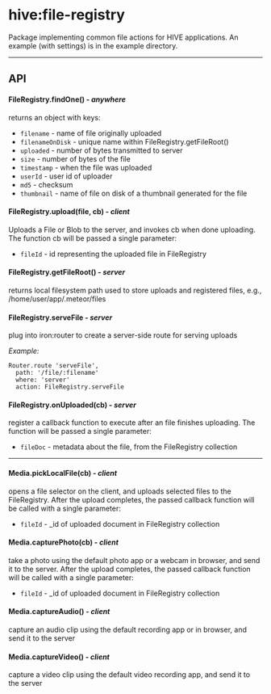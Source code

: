 # hive:file-registry
Package implementing common file actions for HIVE applications. An example (with settings) is in the example directory.

---

## API

#### FileRegistry.findOne() - _anywhere_
returns an object with keys:
  * `filename` - name of file originally uploaded
  * `filenameOnDisk` - unique name within FileRegistry.getFileRoot()
  * `uploaded` - number of bytes transmitted to server
  * `size` - number of bytes of the file
  * `timestamp` - when the file was uploaded
  * `userId` - user id of uploader
  * `md5` - checksum
  * `thumbnail` - name of file on disk of a thumbnail generated for the file

#### FileRegistry.upload(file, cb) - _client_
Uploads a File or Blob to the server, and invokes cb when done uploading.  The function cb will be passed a single parameter:
  * `fileId` - id representing the uploaded file in FileRegistry

#### FileRegistry.getFileRoot() - _server_
returns local filesystem path used to store uploads and registered files, e.g., /home/user/app/.meteor/files


#### FileRegistry.serveFile - _server_
plug into iron:router to create a server-side route for serving uploads

_Example:_

    Router.route 'serveFile',
      path: '/file/:filename'
      where: 'server'
      action: FileRegistry.serveFile

#### FileRegistry.onUploaded(cb) - _server_
register a callback function to execute after an file finishes uploading.  The function will be passed a single parameter:
  * `fileDoc` - metadata about the file, from the FileRegistry collection

---

#### Media.pickLocalFile(cb) - _client_
opens a file selector on the client, and uploads selected files to the FileRegistry.  After the upload completes, the passed callback function will be called with a single parameter:
  * `fileId` - _id of uploaded document in FileRegistry collection

#### Media.capturePhoto(cb) - _client_
take a photo using the default photo app or a webcam in browser, and send it to the server. After the upload completes, the passed callback function will be called with a single parameter:
 * `fileId` - _id of uploaded document in FileRegistry collection

#### Media.captureAudio() - _client_
capture an audio clip using the default recording app or in browser, and send it to the server

#### Media.captureVideo() - _client_
capture a video clip using the default video recording app, and send it to the server

